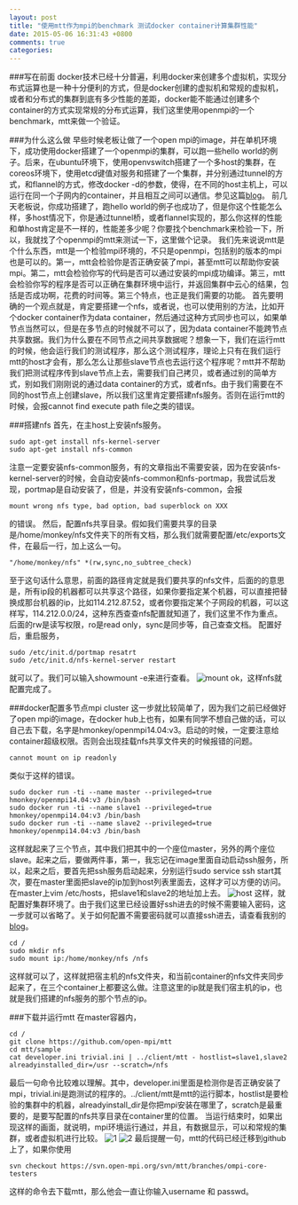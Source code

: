 ```yaml
---
layout: post
title: "使用mtt作为mpi的benchmark 测试docker container计算集群性能"
date: 2015-05-06 16:31:43 +0800
comments: true
categories: 
---
```


###写在前面
docker技术已经十分普遍，利用docker来创建多个虚拟机，实现分布式运算也是一种十分便利的方式，但是docker创建的虚拟机和常规的虚拟机，或者和分布式的集群到底有多少性能的差距，docker能不能通过创建多个container的方式实现常规的分布式运算，我们这里使用openmpi的一个benchmark，mtt来做一个验证。
<!--more-->

###为什么这么做
早些时候老板让做了一个open mpi的image，并在单机环境下，成功使用docker搭建了一个openmpi的集群，可以跑一些hello world的例子。后来，在ubuntu环境下，使用openvswitch搭建了一个多host的集群，在coreos环境下，使用etcd键值对服务和搭建了一个集群，并分别通过tunnel的方式，和flannel的方式，修改docker -d的参数，使得，在不同的host主机上，可以运行在同一个子网内的container，并且相互之间可以通信。参见这篇[blog](http://monkey-h.github.io/blog/shi-yong-vagrantda-jian-coreosji-qun-an-zhuang-flannelfu-wu-bing-shi-yong-mpi-benchmarkce-shi/)。
前几天老板说，你成功搭建了，跑hello world的例子也成功了，但是你这个性能怎么样，多host情况下，你是通过tunnel桥，或者flannel实现的，那么你这样的性能和单host肯定是不一样的，性能差多少呢？你要找个benchmark来检验一下，所以，我就找了个openmpi的mtt来测试一下，这里做个记录。
我们先来说说mtt是个什么东西，mtt是一个检验mpi环境的，不只是openmpi，包括别的版本的mpi也是可以的。第一，mtt会检验你是否正确安装了mpi，甚至mtt可以帮助你安装mpi。第二，mtt会检验你写的代码是否可以通过安装的mpi成功编译。第三，mtt会检验你写的程序是否可以正确在集群环境中运行，并返回集群中云心的结果，包括是否成功啊，花费的时间等。第三个特点，也正是我们需要的功能。
首先要明确的一个观点就是，肯定要搭建一个nfs，或者说，也可以使用别的方法，比如开个docker container作为data container，然后通过这种方式同步也可以，如果单节点当然可以，但是在多节点的时候就不可以了，因为data container不能跨节点共享数据。我们为什么要在不同节点之间共享数据呢？想象一下，我们在运行mtt的时候，他会运行我们的测试程序，那么这个测试程序，理论上只有在我们运行mtt的host才会有，那么怎么让那些slave节点也去运行这个程序呢？mtt并不帮助我们把测试程序传到slave节点上去，需要我们自己拷贝，或者通过别的简单方式，别如我们刚刚说的通过data container的方式，或者nfs。由于我们需要在不同的host节点上创建slave，所以我们这里肯定要搭建nfs服务。否则在运行mtt的时候，会报cannot find execute path file之类的错误。

###搭建nfs
首先，在主host上安装nfs服务。
```
sudo apt-get install nfs-kernel-server
sudo apt-get install nfs-common
```
注意一定要安装nfs-common服务，有的文章指出不需要安装，因为在安装nfs-kernel-server的时候，会自动安装nfs-common和nfs-portmap，我尝试后发现，portmap是自动安装了，但是，并没有安装nfs-common，会报
```
mount wrong nfs type, bad option, bad superblock on XXX
```
的错误。
然后，配置nfs共享目录。假如我们需要共享的目录是/home/monkey/nfs文件夹下的所有文档，那么我们就需要配置/etc/exports文件，在最后一行，加上这么一句。
```
"/home/monkey/nfs" *(rw,sync,no_subtree_check)
```
至于这句话什么意思，前面的路径肯定就是我们要共享的nfs文件，后面的的意思是，所有ip段的机器都可以共享这个路径，如果你要指定某个机器，可以直接把替换成那台机器的ip，比如114.212.87.52，或者你要指定某个子网段的机器，可以这样写，114.212.0.0/24，这种东西查查nfs配置就知道了，我们这里不作为重点。后面的rw是读写权限，ro是read only，sync是同步等，自己查查文档。
配置好后，重启服务，
```
sudo /etc/init.d/portmap resatrt
sudo /etc/init.d/nfs-kernel-server restart
```
就可以了。我们可以输入showmount -e来进行查看。
![mount](http://i1066.photobucket.com/albums/u407/5681713/coreos/mount_zpsoynx36iw.png)
ok，这样nfs就配置完成了。

###docker配置多节点mpi cluster
这一步就比较简单了，因为我们之前已经做好了open mpi的image，在docker hub上也有，如果有同学不想自己做的话，可以自己去下载，名字是hmonkey/openmpi14.04:v3。启动的时候，一定要注意给container超级权限。否则会出现挂载nfs共享文件夹的时候报错的问题。
```
cannot mount on ip readonly
```
类似于这样的错误。
```
sudo docker run -ti --name master --privileged=true hmonkey/openmpi14.04:v3 /bin/bash
sudo docker run -ti --name slave1 --privileged=true hmonkey/openmpi14.04:v3 /bin/bash
sudo docker run -ti --name slave2 --privileged=true hmonkey/openmpi14.04:v3 /bin/bash
```
这样就起来了三个节点，其中我们把其中的一个座位master，另外的两个座位slave。起来之后，要做两件事，第一，我忘记在image里面自动启动ssh服务，所以，起来之后，要首先把ssh服务启动起来，分别运行sudo service ssh start其次，要在master里面把slave的ip加到host列表里面去，这样才可以方便的访问。在master上vim /etc/hosts，把slave1和slave2的地址加上去。
![host](http://i1066.photobucket.com/albums/u407/5681713/coreos/host_zpslj6kzrht.png)
这样，就配置好集群环境了。由于我们这里已经设置好ssh进去的时候不需要输入密码，这一步就可以省略了。关于如何配置不需要密码就可以直接ssh进去，请查看我别的[blog](http://monkey-h.github.io/blog/ssh-image/)。
```
cd /
sudo mkdir nfs
sudo mount ip:/home/monkey/nfs /nfs
```
这样就可以了，这样就把宿主机的nfs文件夹，和当前container的nfs文件夹同步起来了，在三个container上都要这么做。注意这里的ip就是我们宿主机的ip，也就是我们搭建的nfs服务的那个节点的ip。

###下载并运行mtt
在master容器内，
```
cd /
git clone https://github.com/open-mpi/mtt
cd mtt/sample
cat developer.ini trivial.ini | ../client/mtt - hostlist=slave1,slave2 alreadyinstalled_dir=/usr --scratch=/nfs
```
最后一句命令比较难以理解。其中，developer.ini里面是检测你是否正确安装了mpi，trivial.ini是跑测试的程序的。../client/mtt是mtt的运行脚本，hostlist是要检验的集群中的机器，alreadyinstall_dir是你把mpi安装在哪里了，scratch是最重要的，是要写配置的nfs共享目录在container里的位置。
当运行结束时，如果出现这样的画面，就说明，mpi环境运行通过，并且，有数据显示，可以和常规的集群，或者虚拟机进行比较。
![1](http://i1066.photobucket.com/albums/u407/5681713/coreos/1_zpsguiwjprd.png)
![2](http://i1066.photobucket.com/albums/u407/5681713/coreos/2_zps3ucpl1xn.png)
最后提醒一句，mtt的代码已经迁移到github上了，如果你使用
```
svn checkout https://svn.open-mpi.org/svn/mtt/branches/ompi-core-testers
```
这样的命令去下载mtt，那么他会一直让你输入username 和 passwd。